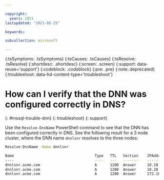 ```yaml
---

copyright:
  years: 2021
lastupdated: "2021-05-25"

keywords:

subcollection: microsoft

---
```


{:tsSymptoms: .tsSymptoms}
{:tsCauses: .tsCauses}
{:tsResolve: .tsResolve}
{:shortdesc: .shortdesc}
{:screen: .screen}
{:support: data-reuse='support'}
{:codeblock: .codeblock}
{:pre: .pre}
{:note:.deprecated}
{:troubleshoot: data-hd-content-type='troubleshoot'}

# How can I verify that the DNN was configured correctly in DNS?
{: #mssql-trouble-dnn}
{: troubleshoot}
{: support}

Use the `Resolve-DnsName` PowerShell command to see that the DNN has been configured correctly in DNS. See the following result for a 3 node cluster, where the DNN name `dnnlsnr` resolves to the three nodes:

```sh
Resolve-DnsName -Name dnnlsnr

Name                                     Type   TTL   Section    IPAddress
----                                     ----   ---   -------    ---------
dnnlsnr.acme.com                         A      1200  Answer     10.10.0.21
dnnlsnr.acme.com                         A      1200  Answer     10.20.0.20
dnnlsnr.acme.com                         A      1200  Answer     172.16.0.21
```
